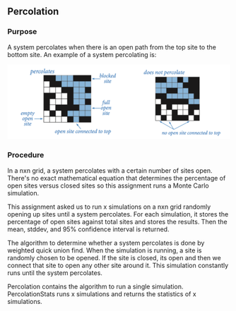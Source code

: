 ## Percolation

### Purpose

A system percolates when there is an open path from the top site to the bottom site. An example of a system percolating is: 

![Percolate Example](img/percolate.png)

### Procedure

In a nxn grid, a system percolates with a certain number of sites open. There's no exact mathematical equation that determines the percentage of open sites versus closed sites so this assignment runs a Monte Carlo simulation. 

This assignment asked us to run x simulations on a nxn grid randomly opening up sites until a system percolates. For each simulation, it stores the percentage of open sites against total sites and stores the results. Then the mean, stddev, and 95% confidence interval is returned. 

The algorithm to determine whether a system percolates is done by weighted quick union find. When the simulation is running, a site is randomly chosen to be opened. If the site is closed, its open and then we connect that site to open any other site around it. This simulation constantly runs until the system percolates. 

Percolation contains the algorithm to run a single simulation. PercolationStats runs x simulations and returns the statistics of x simulations. 